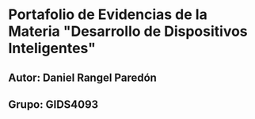 # Portafolio de Evidencias de la Materia "Desarrollo de Dispositivos Inteligentes"

## Autor: Daniel Rangel Paredón

## Grupo: GIDS4093
